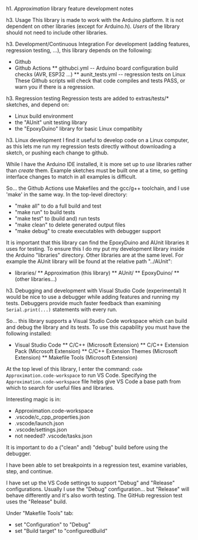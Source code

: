 h1. *Approximation* library feature development notes

h3. Usage 
This library is made to work with the Arduino platform.  It is not dependent on other libraries (except for Arduino.h).  _Users_ of the library should not need to include other libraries.

h3. Development/Continuous Integration
For development (adding features, regression testing, ...), this library depends on the following:
* Github
* Github Actions
** githubci.yml -- Arduino board configuration build checks (AVR, ESP32 ...)
** aunit_tests.yml -- regression tests on Linux
These Github scripts will check that code compiles and tests PASS, or warn you if there is a regression.

h3. Regression testing
Regression tests are added to extras/tests/* sketches, and depend on:
* Linux build environment
* the "AUnit" unit testing library
* the "EpoxyDuino" library for basic Linux compatibity

h3. Linux development
I find it useful to develop code on a Linux computer, as this lets me run my regression tests directly without downloading a sketch, or pushing each change to github.

While I have the Arduino IDE installed, it is more set up to _use_ libraries rather than _create_ them. Example sketches must be built one at a time, so getting interface changes to match in all examples is difficult.

So... the Github Actions use Makefiles and the gcc/g++ toolchain, and I use 'make' in the same way.  In the top-level directory:
* "make all" to do a full build and test
* "make run" to build tests
* "make test" to (build and) run tests
* "make clean" to delete generated output files
* "make debug" to create executables with debugger support

It is important that this library can find the EpoxyDuino and AUnit libraries it uses for testing.  To ensure this I do my put my development library inside the Arduino "libraries" directory. Other libraries are at the same level.  For example the AUnit library will be found  at the relative path "../AUnit":
* libraries/
** Approximation (this library)
** AUnit/
** EpoxyDuino/
** (other libraries...)

h3. Debugging and development with Visual Studio Code (experimental)
It would be nice to use a debugger while adding features and running my tests.  Debuggers provide much faster feedback than examining `Serial.print(...)` statements with every run.

So... this library supports a Visual Studio Code workspace which can build and debug the library and its tests.  To use this capability you must have the following installed:
* Visual Studio Code
** C/C++ (Microsoft Extension)
** C/C++ Extension Pack (Microsoft Extension)
** C/C++ Extension Themes (Microsoft Extension)
** Makefile Tools (Microsoft Extension)

At the top level of this library, I enter the command: `code Approximation.code-workspace` to run VS Code.  Specifying the `Approximation.code-workspace` file helps give VS Code a base path from which to search for useful files and libraries.

Interesting magic is in:
* Approximation.code-workspace
* .vscode/c_cpp_properties.json
* .vscode/launch.json
* .vscode/settings.json
* not needed? .vscode/tasks.json

It is important to do a ("clean" and) "debug" build before using the debugger.

I have been able to set breakpoints in a regression test, examine variables, step, and continue.

I have set up the VS Code settings to support "Debug" and "Release" configurations.  Usually I use the "Debug" configuration... but "Release" will behave differently and it's also worth testing.  The GitHub regression test uses the "Release" build.

Under "Makefile Tools" tab:
*  set "Configuration" to "Debug"
*  set "Build target" to "configuredBuild"
